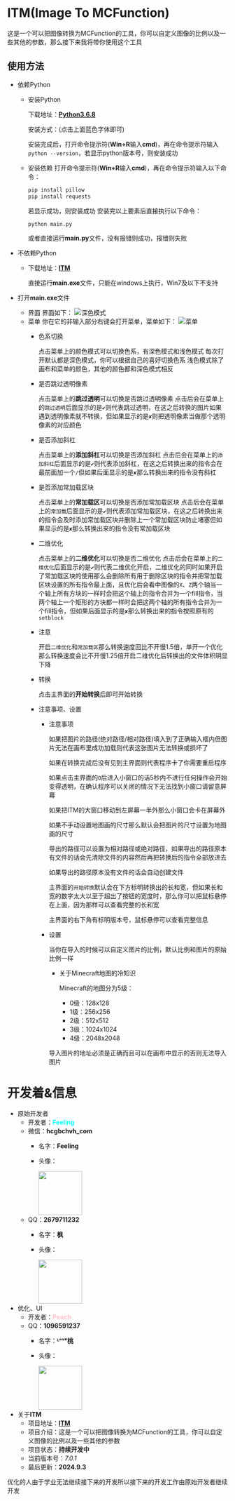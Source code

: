 # ITM(Image To MCFunction)
这是一个可以把图像转换为MCFunction的工具，你可以自定义图像的比例以及一些其他的参数，那么接下来我将带你使用这个工具
## 使用方法
- 依赖Python
    - 安装Python

        下载地址：[**Python3.6.8**](https://www.python.org/ftp/python/3.6.8/python-3.6.8-amd64.exe)

        安装方式：(点击上面蓝色字体即可)
        
        安装完成后，打开命令提示符(**Win+R**输入**cmd**)，再在命令提示符输入`python --version`，若显示python版本号，则安装成功

    - 安装依赖
        打开命令提示符(**Win+R**输入**cmd**)，再在命令提示符输入以下命令：
        ```bash
        pip install pillow
        pip install requests
        ```
        若显示成功，则安装成功
    安装完以上要素后直接执行以下命令：
        ```bash
        python main.py
        ```
        或者直接运行**main.py**文件，没有报错则成功，报错则失败
    
- 不依赖Python
    - 下载地址：[**ITM**](https://release-assets.githubusercontent.com/github-production-release-asset/1051150364/c7c0304e-991e-4084-9b38-a109c76d6874?sp=r&sv=2018-11-09&sr=b&spr=https&se=2025-09-05T15%3A27%3A50Z&rscd=attachment%3B+filename%3Dv7.0.1-ITM7.0-alpha.exe&rsct=application%2Foctet-stream&skoid=96c2d410-5711-43a1-aedd-ab1947aa7ab0&sktid=398a6654-997b-47e9-b12b-9515b896b4de&skt=2025-09-05T14%3A27%3A11Z&ske=2025-09-05T15%3A27%3A50Z&sks=b&skv=2018-11-09&sig=etf1NNohsNynzl81YSHkXd08lrBT5zCpP24gsQNSISs%3D&jwt=eyJ0eXAiOiJKV1QiLCJhbGciOiJIUzI1NiJ9.eyJpc3MiOiJnaXRodWIuY29tIiwiYXVkIjoicmVsZWFzZS1hc3NldHMuZ2l0aHVidXNlcmNvbnRlbnQuY29tIiwia2V5Ijoia2V5MSIsImV4cCI6MTc1NzA4Mjc0NywibmJmIjoxNzU3MDgyNDQ3LCJwYXRoIjoicmVsZWFzZWFzc2V0cHJvZHVjdGlvbi5ibG9iLmNvcmUud2luZG93cy5uZXQifQ.sxrSNUg8ssj87rsjVdHav9nlBQvlQT4SxIh3bIlxcb8&response-content-disposition=attachment%3B%20filename%3Dv7.0.1-ITM7.0-alpha.exe&response-content-type=application%2Foctet-stream)

        直接运行**main.exe**文件，只能在windows上执行，Win7及以下不支持

- 打开**main.exe**文件
    - 界面
        界面如下：
        ![深色模式](https://github.com/XiaoMo-Code/Image-To-MCFunction/blob/main/textures/dark_InterFace.png)
    - 菜单
        你在它的非输入部分右键会打开菜单，菜单如下：
        ![菜单](https://github.com/XiaoMo-Code/Image-To-MCFunction/blob/main/textures/menu.png)
        - 色系切换

            点击菜单上的颜色模式可以切换色系，有深色模式和浅色模式
            每次打开默认都是深色模式，你可以根据自己的喜好切换色系
            浅色模式除了画布和菜单的颜色，其他的颜色都和深色模式相反
        - 是否跳过透明像素

            点击菜单上的**跳过透明**可以切换是否跳过透明像素
            点击后会在菜单上的`跳过透明`后面显示的是`✔`则代表跳过透明，在这之后转换的图片如果遇到透明像素就不转换，但如果显示的是`✘`则把透明像素当做那个透明像素的对应颜色
        - 是否添加斜杠

            点击菜单上的**添加斜杠**可以切换是否添加斜杠
            点击后会在菜单上的`添加斜杠`后面显示的是`✔`则代表添加斜杠，在这之后转换出来的指令会在最前面加一个`/`但如果后面显示的是`✘`那么转换出来的指令没有斜杠
        - 是否添加常加载区块

            点击菜单上的**常加载区**可以切换是否添加常加载区块
            点击后会在菜单上的`常加载`后面显示的是`✔`则代表添加常加载区块，在这之后转换出来的指令会及时添加常加载区块并删除上一个常加载区块防止堵塞但如果显示的是`✘`那么转换出来的指令没有常加载区块
        - 二维优化

            点击菜单上的**二维优化**可以切换是否二维优化
            点击后会在菜单上的`二维优化`后面显示的是`✔`则代表二维优化开启，二维优化的同时如果开启了常加载区块的使用那么会删除所有用于删除区块的指令并把常加载区块设置的所有指令最上面，且优化后会看中图像的`X`、`Z`两个轴当一个轴上所有方块的一样时会把这个轴上的指令合并为一个fill指令，当两个轴上一个矩形的方块都一样时会把这两个轴的所有指令合并为一个fill指令，但如果后面显示的是`✘`那么转换出来的指令按照原有的`setblock`
        - 注意

            开启`二维优化`和`常加载区`那么转换速度回比不开慢1.5倍，单开一个优化那么转换速度会比不开慢1.25倍开启二维优化后转换出的文件体积明显下降

        - 转换

            点击主界面的**开始转换**后即可开始转换

        - 注意事项、设置
            - 注意事项
                
                如果把图片的路径(绝对路径/相对路径)填入到了正确输入框内但图片无法在画布里成功加载则代表这张图片无法转换或损坏了

                如果在转换完成后没有见到主界面则代表程序卡了你需要重启程序

                如果点击主界面的`O`后进入小窗口的话5秒内不进行任何操作会开始变得透明，在确认程序可以关闭的情况下无法找到小窗口请留意屏幕

                如果把ITM的大窗口移动到左屏幕一半外那么小窗口会卡在屏幕外

                如果不手动设置地图画的尺寸那么默认会把图片的尺寸设置为地图画的尺寸

                导出的路径可以设置为相对路径或绝对路径，如果导出的路径原本有文件的话会先清除文件的内容然后再把转换后的指令全部放进去

                如果导出的路径原本没有文件的话会自动创建文件

                主界面的`开始转换`默认会在下方标明转换出的长和宽，但如果长和宽的数字太大以至于超出了按钮的宽度时，那么你可以把鼠标悬停在上面，因为那样可以查看完整的长和宽

                主界面的右下角有标明版本号，鼠标悬停可以查看完整信息

            - 设置

                当你在导入的时候可以自定义图片的比例，默认比例和图片的原始比例一样
                - 关于Minecraft地图的冷知识
                    
                    Minecraft的地图分为5级：
                    - 0级：128x128
                    - 1级：256x256
                    - 2级：512x512
                    - 3级：1024x1024
                    - 4级：2048x2048
                
                导入图片的地址必须是正确而且可以在画布中显示的否则无法导入图片




# 开发着&信息
- 原始开发者
    - 开发者：<font color="cyan">**Feeling**</font>
    - 微信：**hcgbchvh_com**
        - 名字：**Feeling**
        - 头像：
        
            <img src="https://github.com/XiaoMo-Code/Image-To-MCFunction/blob/main/textures/FeelWX.png" width=100 height=100 />
    - QQ：**2679711232**
        - 名字：**枫**
        - 头像：

            <img src="https://github.com/XiaoMo-Code/Image-To-MCFunction/blob/main/textures/FeelQQ.png" width=100 height=100 />
- 优化、UI
    - 开发者：<font color="pink">**Peach**</font>
    - QQ：**1096591237**
        - 名字：**ᴸᵒᵛᵉ桃**
        - 头像：
                    
            <img src="https://github.com/XiaoMo-Code/Image-To-MCFunction/blob/main/textures/PeachQQ.png" width=100 height=100 />
- 关于**ITM**
    - 项目地址：[**ITM**](https://github.com/XiaoMo-Code/Image-To-MCFunction)
    - 项目介绍：这是一个可以把图像转换为MCFunction的工具，你可以自定义图像的比例以及一些其他的参数
    - 项目状态：**持续开发中**
    - 当前版本号：*7.0.1*
    - 最后更新：**2024.9.3**

优化的人由于学业无法继续接下来的开发所以接下来的开发工作由原始开发者继续开发
